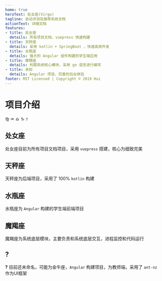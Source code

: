 ```yaml
---
home: true
heroText: 处女座(Virgo)
tagline: 自动评测及推荐系统文档
actionText: 详细文档
features:
- title: 处女座
  details: 所有项目文档，vuepress 快速构建
- title: 天秤座
  details: 采用 kotlin + SpringBoot ，快速高效开发
- title: 水瓶座
  details: 强大的 Angular 组件构建的学生端应用
- title: 摩羯座
  details: 判题系统核心模块，采用 go 语言进行编写
- title: 未知
  details: Angular 项目，完善的后台体验
footer: MIT Licensed | Copyright © 2019 Hui
---
```


# 项目介绍

♍ ♒ ♎ ♑ `?`

## 处女座

处女座目前为所有项目文档项目，采用 `vuepress` 搭建，核心为细致完美

## 天秤座

天秤座为后端项目，采用了 100% `kotlin` 构建

## 水瓶座

水瓶座为 `Angular` 构建的学生端前端项目

## 魔羯座

魔羯座为系统底层模块，主要负责和系统底层交互，进程监控和代码运行

## ?

**?** 目前还未命名，可能为金牛座，`Angular` 构建项目，为教师端，采用了 `ant-nz` 作为UI框架